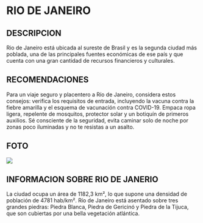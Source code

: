 # RIO DE JANEIRO

## DESCRIPCION
Rio de Janeiro está ubicada al sureste de Brasil y es la segunda ciudad más poblada, una de las principales fuentes económicas de ese país y que cuenta con una gran cantidad de recursos financieros y culturales.

## RECOMENDACIONES
Para un viaje seguro y placentero a Río de Janeiro, considera estos consejos: verifica los requisitos de entrada, incluyendo la vacuna contra la fiebre amarilla y el esquema de vacunación contra COVID-19. Empaca ropa ligera, repelente de mosquitos, protector solar y un botiquín de primeros auxilios. Sé consciente de la seguridad, evita caminar solo de noche por zonas poco iluminadas y no te resistas a un asalto. 

## FOTO
![](https://www.comparaonline.com.co/blog-statics/co/uploads/2016/09/que-hacer-en-rio-de-janeiro-1.jpg)

## INFORMACION SOBRE RIO DE JANERIO
La ciudad ocupa un área de 1182,3 km², lo que supone una densidad de población de 4781 hab/km². Río de Janeiro está asentado sobre tres grandes piedras: Piedra Blanca, Piedra de Gericinó y Piedra de la Tijuca, que son cubiertas por una bella vegetación atlántica.